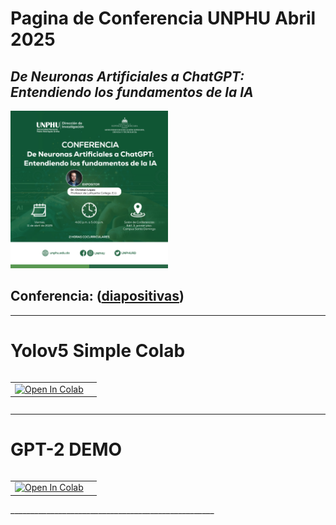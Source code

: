 # Pagina de Conferencia UNPHU Abril 2025
## *De Neuronas Artificiales a ChatGPT: Entendiendo los fundamentos de la IA*

<div class="figure">
<img src="https://github.com/lopezbec/UNPHU_Abril_2025/blob/main/arte.jpg" width="50%"  class="center"/>
</div>



## Conferencia: ([diapositivas](https://github.com/lopezbec/UNPHU_Abril_2025/blob/main/Taller_UNPHU_4_11_25.pdf))
___________________________________________________

# Yolov5 Simple Colab

<table align="left">
  <td>
    <a href="https://colab.research.google.com/github/lopezbec/intro_python_notebooks/blob/main/YOLOv5_Tutorial_simple.ipynb" target="_parent"><img src="https://colab.research.google.com/assets/colab-badge.svg" alt="Open In Colab"/></a>
  </td>
   <td>
  </table>
<br><br></br>

 ___________________________________________________
# GPT-2 DEMO

<table align="left">
  <td>
    <a href="https://colab.research.google.com/github/lopezbec/UNPHU_Abril_2025/blob/main/GPT_2_Demo.ipynb" target="_parent"><img src="https://colab.research.google.com/assets/colab-badge.svg" alt="Open In Colab"/></a>
  </td>
   <td>
  </table>
<br><br></br>
  ___________________________________________________




